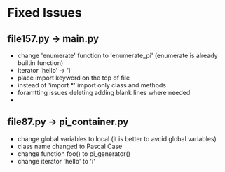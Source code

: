 # Fixed Issues

## file157.py -> main.py
* change 'enumerate' function to 'enumerate_pi' (enumerate is already builtin function)
* iterator 'hello' -> 'i'
* place import keyword on the top of file
* instead of 'import *' import only class and methods
* foramtting issues deleting adding blank lines where needed
* 


## file87.py -> pi_container.py
* change global variables to local (it is better to avoid global variables)
* class name changed to Pascal Case
* change function foo() to pi_generator()
* change iterator 'hello' to 'i'
